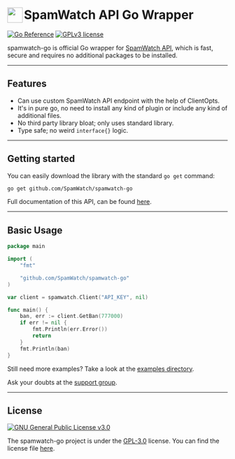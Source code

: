 # <a href="https://telegram.me/SpamWatch"><img src="https://avatars.githubusercontent.com/u/37397813?s=200&v=4" width="35px" align="left"></img></a> SpamWatch API Go Wrapper 

[![Go Reference](https://pkg.go.dev/badge/github.com/SpamWatch/spamwatch-go.svg)](https://pkg.go.dev/github.com/SpamWatch/spamwatch-go) [![GPLv3 license](https://img.shields.io/badge/License-GPLv3-blue.svg)](http://perso.crans.org/besson/LICENSE.html)

spamwatch-go is official Go wrapper for [SpamWatch API](https://api.spamwat.ch), which is fast, secure and requires no additional packages to be installed.

<hr/>

## Features

- Can use custom SpamWatch API endpoint with the help of ClientOpts.
- It's in pure go, no need to install any kind of plugin or include any kind of additional files.
- No third party library bloat; only uses standard library.
- Type safe; no weird `interface{}` logic.

<hr/>

## Getting started

You can easily download the library with the standard `go get` command:

```bash
go get github.com/SpamWatch/spamwatch-go
```

Full documentation of this API, can be found [here](https://docs.spamwat.ch/).

<hr/>

## Basic Usage

```go
package main

import (
	"fmt"

	"github.com/SpamWatch/spamwatch-go"
)

var client = spamwatch.Client("API_KEY", nil)

func main() {
	ban, err := client.GetBan(777000)
	if err != nil {
		fmt.Println(err.Error())
		return
	}
	fmt.Println(ban)
}
```

Still need more examples? Take a look at the [examples directory](examples).

Ask your doubts at the [support group](https://telegram.me/SpamWatchSupport).

<hr/>

## License

[![GNU General Public License v3.0](https://www.gnu.org/graphics/gplv3-127x51.png)](https://www.gnu.org/licenses/gpl-3.0.en.html#header)

The spamwatch-go project is under the [GPL-3.0](https://opensource.org/licenses/GPL-3.0) license. You can find the license file [here](LICENSE).


